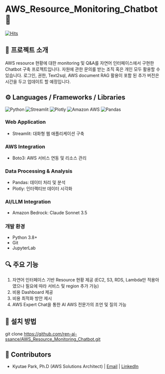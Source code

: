 # AWS_Resource_Monitoring_Chatbot 🚀

[![Hits](https://hits.seeyoufarm.com/api/count/incr/badge.svg?url=https%3A%2F%2Fgithub.com%2Fren-ai-ssance%2FAWS_Resource_Monitoring_Chatbot&count_bg=%2379C83D&title_bg=%23555555&icon=&icon_color=%23E7E7E7&title=hits&edge_flat=false)](https://hits.seeyoufarm.com)

## 📝 프로젝트 소개
AWS resource 현황에 대한 monitoring 및 Q&A를 자연어 인터페이스에서 구현한 Chatbot 구축 프로젝트입니다. 
자원에 관한 문의를 받는 조직 혹은 개인 모두 활용할 수 있습니다.
로그인, 권한, Text2sql, AWS document RAG 활용이 포함 된 추가 버전은 시간을 두고 업데이트 할 예정입니다.

## ⚙️ Languages / Frameworks / Libraries

![Python](https://img.shields.io/badge/Python-3776AB?style=flat-square&logo=Python&logoColor=white)
![Streamlit](https://img.shields.io/badge/Streamlit-FF4B4B?style=flat-square&logo=Streamlit&logoColor=white)
![Plotly](https://img.shields.io/badge/Plotly-3F4F75?style=flat-square&logo=plotly&logoColor=white)
![Amazon AWS](https://img.shields.io/badge/AWS-232F3E?style=flat-square&logo=amazonaws&logoColor=white)
![Pandas](https://img.shields.io/badge/Pandas-150458?style=flat-square&logo=pandas&logoColor=white)

### Web Application
- Streamlit: 대화형 웹 애플리케이션 구축

### AWS Integration
- Boto3: AWS 서비스 연동 및 리소스 관리

### Data Processing & Analysis
- Pandas: 데이터 처리 및 분석
- Plotly: 인터랙티브 데이터 시각화

### AI/LLM Integration
- Amazon Bedrock: Claude Sonnet 3.5

### 개발 환경
- Python 3.8+
- Git
- JupyterLab

## 🔍 주요 기능
1. 자연어 인터페이스 기반 Resource 현황 제공 (EC2, S3, RDS, Lambda만 적용아였으나 필요에 따라 서비스 및 region 추가 가능)
2. 비용 Dashboard 제공
3. 비용 최적화 방안 제시
4. AWS Expert Chat을 통한 AI AWS 전문가의 조언 및 질의 가능

## 🚀 설치 방법
git clone https://github.com/ren-ai-ssance/AWS_Resource_Monitoring_Chatbot.git

## 👥 Contributors
- Kyutae Park, Ph.D (AWS Solutions Architect) | [Email](mailto:kyutae@amazon.com) | [LinkedIn](www.linkedin.com/in/ren-ai-ssance) 


